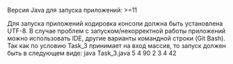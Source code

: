 Версия Java для запуска приложений: >=11

Для запуска приложений кодировка консоли должна быть установлена UTF-8.
В случае проблем с запуском/некорректной работы приложений можно использовать IDE, другие варианты командной строки (Git Bash). 
Так как по условию Task_3 принимает на вход массив, то запуск должен быть в следующем виде:
java Task_3.java 5 4 90 2 3 4 42
